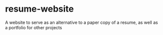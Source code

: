 # resume-website
A website to serve as an alternative to a paper copy of a resume, as well as a portfolio for other projects

